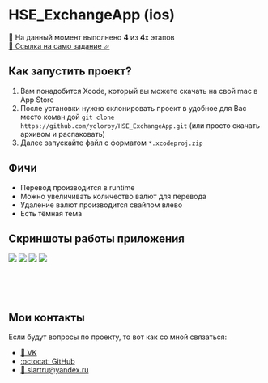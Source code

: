 # HSE_ExchangeApp (ios)
🎉 На данный момент выполнено <b>4</b> из <b>4</b>х этапов
<br>[📄 Ссылка на само задание ⬀](https://cs.hse.ru/mobile/2020/android)

## Как запустить проект?
  1. Вам понадобится Xcode, который вы можете скачать на свой mac в App Store
  1. После установки нужно склонировать проект в удобное для Вас место коман дой `git clone https://github.com/yoloroy/HSE_ExchangeApp.git` (или просто скачать архивом и распаковать)
  1. Далее запускайте файл с форматом `*.xcodeproj.zip`

## Фичи
- Перевод производится в runtime
- Можно увеличивать количество валют для перевода
- Удаление валют производится свайпом влево
- Есть тёмная тема

## Скриншоты работы приложения
![](https://github.com/yoloroy/HSE_ExchangeApp-ios-/blob/master/Скриншоты/main1.png)
![](https://github.com/yoloroy/HSE_ExchangeApp-ios-/blob/master/Скриншоты/main2.png)
![](https://github.com/yoloroy/HSE_ExchangeApp-ios-/blob/master/Скриншоты/search1.png)
![](https://github.com/yoloroy/HSE_ExchangeApp-ios-/blob/master/Скриншоты/search2.png)

<br><br><br>
## Мои контакты
Если будут вопросы по проекту, то вот как со мной связаться: 
- [👥 VK](https://vk.com/slartak)
- [:octocat: GitHub](https://github.com/yoloroy)
- [📧 slartru@yandex.ru](mailto:slartru@yandex.ru)
